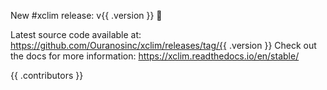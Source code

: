 New #xclim release: v{{ .version }} 🎉

Latest source code available at: https://github.com/Ouranosinc/xclim/releases/tag/{{ .version }}
Check out the docs for more information: https://xclim.readthedocs.io/en/stable/

{{ .contributors }}
